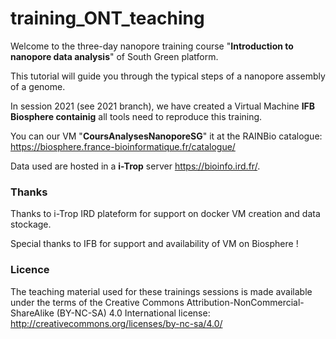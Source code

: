 # training_ONT_teaching

Welcome to the three-day nanopore training course "__Introduction to nanopore data analysis__" of South Green platform.

This tutorial will guide you through the typical steps of a nanopore assembly of a genome.

In session 2021 (see 2021 branch), we have created a Virtual Machine **IFB Biosphere containig** all tools need to reproduce this training.

You can our VM "**CoursAnalysesNanoporeSG**" it at the RAINBio catalogue: https://biosphere.france-bioinformatique.fr/catalogue/

Data used are hosted in a **i-Trop** server https://bioinfo.ird.fr/.

### Thanks

Thanks to i-Trop IRD plateform for support on docker VM creation and data stockage. 

Special thanks to IFB for support and availability of VM on Biosphere ! 

### Licence 

The teaching material used for these trainings sessions is made available under the terms of the Creative Commons Attribution-NonCommercial-ShareAlike (BY-NC-SA) 4.0 International license: http://creativecommons.org/licenses/by-nc-sa/4.0/
